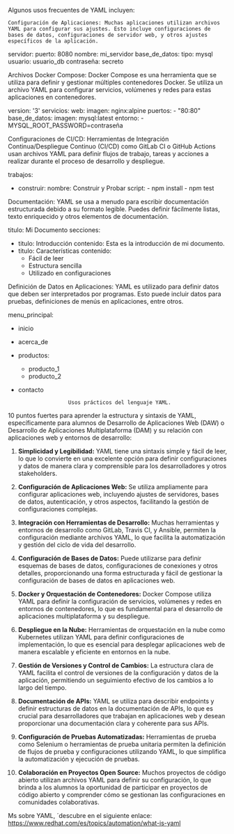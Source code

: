  Algunos usos frecuentes de YAML incluyen:

    Configuración de Aplicaciones: Muchas aplicaciones utilizan archivos YAML para configurar sus ajustes. Esto incluye configuraciones de bases de datos, configuraciones de servidor web, y otros ajustes específicos de la aplicación.

    

servidor:
  puerto: 8080
  nombre: mi_servidor
  base_de_datos:
    tipo: mysql
    usuario: usuario_db
    contraseña: secreto

Archivos Docker Compose: Docker Compose es una herramienta que se utiliza para definir y gestionar múltiples contenedores Docker. Se utiliza un archivo YAML para configurar servicios, volúmenes y redes para estas aplicaciones en contenedores.



version: '3'
servicios:
  web:
    imagen: nginx:alpine
    puertos:
      - "80:80"
  base_de_datos:
    imagen: mysql:latest
    entorno:
      - MYSQL_ROOT_PASSWORD=contraseña

Configuraciones de CI/CD: Herramientas de Integración Continua/Despliegue Continuo (CI/CD) como GitLab CI o GitHub Actions usan archivos YAML para definir flujos de trabajo, tareas y acciones a realizar durante el proceso de desarrollo y despliegue.



trabajos:
  - construir:
      nombre: Construir y Probar
      script:
        - npm install
        - npm test

Documentación: YAML se usa a menudo para escribir documentación estructurada debido a su formato legible. Puedes definir fácilmente listas, texto enriquecido y otros elementos de documentación.



titulo: Mi Documento
secciones:
  - titulo: Introducción
    contenido: Esta es la introducción de mi documento.
  - titulo: Características
    contenido: 
      - Fácil de leer
      - Estructura sencilla
      - Utilizado en configuraciones

Definición de Datos en Aplicaciones: YAML es utilizado para definir datos que deben ser interpretados por programas. Esto puede incluir datos para pruebas, definiciones de menús en aplicaciones, entre otros.



menu_principal:
  - inicio
  - acerca_de
  - productos:
      - producto_1
      - producto_2
  - contacto


                        Usos prácticos del lenguaje YAML.

10 puntos fuertes para aprender la estructura y sintaxis de YAML, específicamente para alumnos de Desarrollo de Aplicaciones Web (DAW) o Desarrollo de Aplicaciones Multiplataforma (DAM) y su relación con aplicaciones web y entornos de desarrollo:

1. **Simplicidad y Legibilidad:** YAML tiene una sintaxis simple y fácil de leer, lo que lo convierte en una excelente opción para definir configuraciones y datos de manera clara y comprensible para los desarrolladores y otros stakeholders.

2. **Configuración de Aplicaciones Web:** Se utiliza ampliamente para configurar aplicaciones web, incluyendo ajustes de servidores, bases de datos, autenticación, y otros aspectos, facilitando la gestión de configuraciones complejas.

3. **Integración con Herramientas de Desarrollo:** Muchas herramientas y entornos de desarrollo como GitLab, Travis CI, y Ansible, permiten la configuración mediante archivos YAML, lo que facilita la automatización y gestión del ciclo de vida del desarrollo.

4. **Configuración de Bases de Datos:** Puede utilizarse para definir esquemas de bases de datos, configuraciones de conexiones y otros detalles, proporcionando una forma estructurada y fácil de gestionar la configuración de bases de datos en aplicaciones web.

5. **Docker y Orquestación de Contenedores:** Docker Compose utiliza YAML para definir la configuración de servicios, volúmenes y redes en entornos de contenedores, lo que es fundamental para el desarrollo de aplicaciones multiplataforma y su despliegue.

6. **Despliegue en la Nube:** Herramientas de orquestación en la nube como Kubernetes utilizan YAML para definir configuraciones de implementación, lo que es esencial para desplegar aplicaciones web de manera escalable y eficiente en entornos en la nube.

7. **Gestión de Versiones y Control de Cambios:** La estructura clara de YAML facilita el control de versiones de la configuración y datos de la aplicación, permitiendo un seguimiento efectivo de los cambios a lo largo del tiempo.

8. **Documentación de APIs:** YAML se utiliza para describir endpoints y definir estructuras de datos en la documentación de APIs, lo que es crucial para desarrolladores que trabajan en aplicaciones web y desean proporcionar una documentación clara y coherente para sus APIs.

9. **Configuración de Pruebas Automatizadas:** Herramientas de prueba como Selenium o herramientas de prueba unitaria permiten la definición de flujos de prueba y configuraciones utilizando YAML, lo que simplifica la automatización y ejecución de pruebas.

10. **Colaboración en Proyectos Open Source:** Muchos proyectos de código abierto utilizan archivos YAML para definir su configuración, lo que brinda a los alumnos la oportunidad de participar en proyectos de código abierto y comprender cómo se gestionan las configuraciones en comunidades colaborativas.



Ms sobre YAML, ´descubre en el siguiente enlace: https://www.redhat.com/es/topics/automation/what-is-yaml
